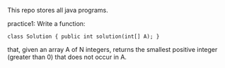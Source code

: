 This repo stores all java programs.

practice1:
Write a function:

    class Solution { public int solution(int[] A); }

that, given an array A of N integers, returns the smallest positive integer (greater than 0) that does not occur in A.